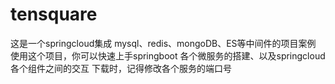 # tensquare
这是一个springcloud集成 mysql、redis、mongoDB、ES等中间件的项目案例    
使用这个项目，你可以快速上手springboot 各个微服务的搭建、以及springcloud各个组件之间的交互
下载时，记得修改各个服务的端口号
